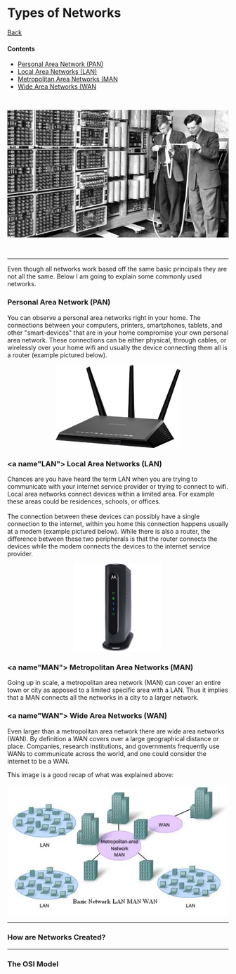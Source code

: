 # <a name="top"> Types of Networks

[Back](README.md)

#### Contents
* [Personal Area Network (PAN)](#PAN)
* [Local Area Networks (LAN)](#LAN)
* [Metropolitan Area Networks (MAN](#MAN)
* [Wide Area Networks (WAN](#WAN)

<br>

<p align="center"><img src="old_comp.jpg" height="" width=""></p>

<br>



---

Even though all networks work based off the same basic principals they are not all the same. Below I am going to explain some commonly used networks.

### <a name="PAN"> Personal Area Network (PAN)<br>
You can observe a personal area networks right in your home. The connections between your computers, printers, smartphones, tablets, and other "smart-devices" that are in your home compromise your own personal area network. These connections can be either physical, through cables, or wirelessly over your home wifi and usually the device connecting them all is a router (example pictured below).

<p align="center"><img src="router.jpg" height="189" width="283.5"></p>

### <a name"LAN"> Local Area Networks (LAN)<br>
Chances are you have heard the term LAN when you are trying to communicate with your internet service provider or trying to connect to wifi. Local area networks connect devices within a limited area. For example these areas could be residences, schools, or offices.
<br><br>The connection between these devices can possibly have a single connection to the internet, within you home this connection happens usually at a modem (example pictured below). While there is also a router, the difference between these two peripherals is that the router connects the devices while the modem connects the devices to the internet service provider.

<p align="center"><img src="modem.jpg" height="200" width="200"></p>


### <a name"MAN"> Metropolitan Area Networks (MAN)<br>
Going up in scale, a metropolitan area network (MAN) can cover an entire town or city as apposed to a limited specific area with a LAN. Thus it implies that a MAN connects all the networks in a city to a larger network.

### <a name"WAN"> **Wide Area Networks (WAN)**<br>
Even larger than a metropolitan area network there are wide area networks (WAN). By definition a WAN covers over a large geographical distance or place. Companies, research institutions, and governments frequently use WANs to communicate across the world, and one could consider the internet to be a WAN.


This image is a good recap of what was explained above:
<p align="center"><img src="basic_network.png" height="" width=""></p>

---

### <a name="how"> How are Networks Created?


---

### <a name="osi"> The OSI Model
